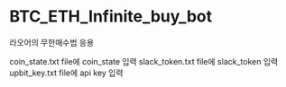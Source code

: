 # BTC_ETH_Infinite_buy_bot

라오어의 무한매수법 응용

coin_state.txt file에 coin_state 입력
slack_token.txt file에 slack_token 입력
upbit_key.txt file에 api key 입력
